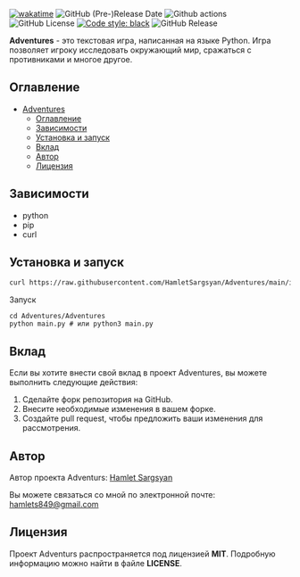 [![wakatime](https://wakatime.com/badge/github/HamletSargsyan/Adventures.svg)](https://wakatime.com/badge/github/HamletSargsyan/Adventures) 
![GitHub (Pre-)Release Date](https://img.shields.io/github/release-date-pre/HamletSargsyan/Adventures?color=blue)
![Github actions](https://github.com/HamletSargsyan/Adventures/actions/workflows/check.yml/badge.svg)
![GitHub License](https://img.shields.io/github/license/HamletSargsyan/Adventures)
[![Code style: black](https://img.shields.io/badge/code%20style-black-000000.svg)](https://github.com/psf/black)
![GitHub Release](https://img.shields.io/github/v/release/HamletSargsyan/Adventures)



**Adventures** - это текстовая игра, написанная на языке Python. Игра позволяет игроку исследовать окружающий мир, сражаться с противниками и многое другое.


## Оглавление

- [Adventures](#adventures)
  - [Оглавление](#оглавление)
  - [Зависимости](#зависимости)
  - [Установка и запуск](#установка-и-запуск)
  - [Вклад](#вклад)
  - [Автор](#автор)
  - [Лицензия](#лицензия)

## Зависимости


* python
* pip
* curl


## Установка и запуск

```bash
curl https://raw.githubusercontent.com/HamletSargsyan/Adventures/main/install.sh | bash
```
Запуск
```
cd Adventures/Adventures
python main.py # или python3 main.py
```


## Вклад

Если вы хотите внести свой вклад в проект Adventures, вы можете выполнить следующие действия:

1. Сделайте форк репозитория на GitHub.
2. Внесите необходимые изменения в вашем форке.
3. Создайте pull request, чтобы предложить ваши изменения для рассмотрения.

## Автор

Автор проекта Adventurs: [Hamlet Sargsyan](https://github.com/HamletSargsyan/)

Вы можете связаться со мной по электронной почте: hamlets849@gmail.com

## Лицензия

Проект Adventurs распространяется под лицензией **MIT**. Подробную информацию можно найти в файле **LICENSE**.

